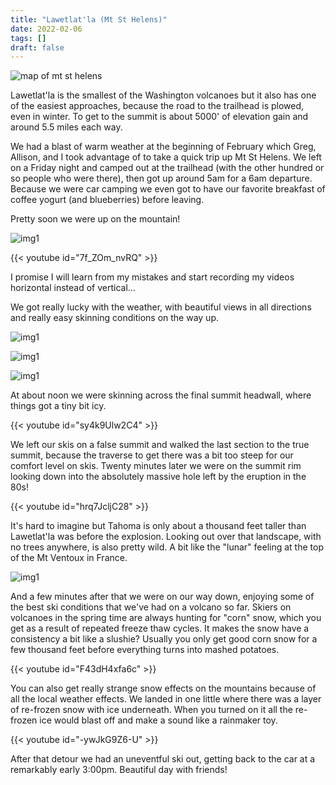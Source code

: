 ```yaml
---
title: "Lawetlat'la (Mt St Helens)"
date: 2022-02-06
tags: []
draft: false
---
```


![map of mt st helens](/static/maps/helens.png)

Lawetlat'la is the smallest of the Washington volcanoes but it also has one of the easiest approaches, because the road to the trailhead is plowed, even in winter. To get to the summit is about 5000' of elevation gain and around 5.5 miles each way.

We had a blast of warm weather at the beginning of February which Greg, Allison, and I took advantage of to take a quick trip up Mt St Helens. We left on a Friday night and camped out at the trailhead (with the other hundred or so people who were there), then got up around 5am for a 6am departure. Because we were car camping we even got to have our favorite breakfast of coffee yogurt (and blueberries) before leaving.

Pretty soon we were up on the mountain!

![img1](/static/helens/IMG_0090.png)

{{< youtube id="7f_ZOm_nvRQ" >}}

I promise I will learn from my mistakes and start recording my videos horizontal instead of vertical... 

We got really lucky with the weather, with beautiful views in all directions and really easy skinning conditions on the way up.

![img1](/static/helens/IMG_0092.png)

![img1](/static/helens/IMG_0097.png)

![img1](/static/helens/IMG_0098.png)

At about noon we were skinning across the final summit headwall, where things got a tiny bit icy. 

{{< youtube id="sy4k9Ulw2C4" >}}

We left our skis on a false summit and walked the last section to the true summit, because the traverse to get there was a bit too steep for our comfort level on skis. Twenty minutes later we were on the summit rim looking down into the absolutely massive hole left by the eruption in the 80s!

{{< youtube id="hrq7JcljC28" >}}

It's hard to imagine but Tahoma is only about a thousand feet taller than Lawetlat'la was before the explosion. Looking out over that landscape, with no trees anywhere, is also pretty wild. A bit like the "lunar" feeling at the top of the Mt Ventoux in France.

![img1](/static/helens/IMG_0103.png)

And a few minutes after that we were on our way down, enjoying some of the best ski conditions that we've had on a volcano so far. Skiers on volcanoes in the spring time are always hunting for "corn" snow, which you get as a result of repeated freeze thaw cycles. It makes the snow have a consistency a bit like a slushie? Usually you only get good corn snow for a few thousand feet before everything turns into mashed potatoes. 

{{< youtube id="F43dH4xfa6c" >}}

You can also get really strange snow effects on the mountains because of all the local weather effects. We landed in one little where there was a layer of re-frozen snow with ice underneath. When you turned on it all the re-frozen ice would blast off and make a sound like a rainmaker toy. 

{{< youtube id="-ywJkG9Z6-U" >}}

After that detour we had an uneventful ski out, getting back to the car at a remarkably early 3:00pm. Beautiful day with friends!